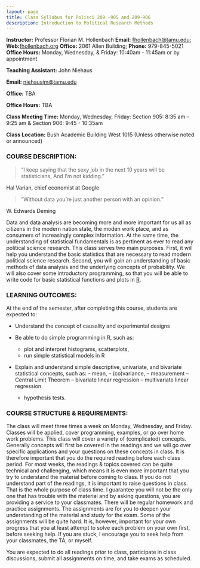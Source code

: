 ```yaml
---
layout: page
title: Class Syllabus for Polisci 209 -905 and 209-906
description: Introduction to Political Research Methods
---
```


__Instructor:__ Professor Florian M. Hollenbach
__Email:__ fhollenbach@tamu.edu; __Web:__[fhollenbach.org](fhollenbach.org)
__Office:__ 2061 Allen Building; __Phone:__ 979-845-5021
__Office Hours:__ Monday, Wednesday, & Friday: 10:40am - 11:45am or by appointment



__Teaching Assistant:__ John Niehaus

__Email:__ niehausjm@tamu.edu

__Office:__  TBA

__Office Hours:__  TBA


__Class Meeting Time:__ Monday, Wednesday, Friday: Section 905:  8:35 am – 9:25 am & Section 906: 9:45 - 10:35am

__Class Location:__ Bush Academic Building West 1015 (Unless otherwise noted or announced)


### COURSE DESCRIPTION: 

 > “I keep saying that the sexy job in the next 10 years will be statisticians, And I’m not kidding.”

Hal Varian, chief economist at Google


> “Without data you’re just another person with an opinion.”

W. Edwards Deming


Data and data analysis are becoming more and more important for us all
as citizens in the modern nation state, the moden work place, and as
consumers of increasingly complex information. At the same time, the
understanding of statistical fundamentals is as pertinent as ever to
read any political science research. This class serves two main
purposes. First, it will help you understand the basic statistics that
are necessary to read modern political science research. Second, you
will gain an understanding of basic methods of data analysis and the
underlying concepts of probability. We will also cover some
introductory programming, so that you will be able to write code for
basic statistical functions and plots in
[R](https://www.r-project.org/about.html).

### LEARNING OUTCOMES:
At the end of the semester, after completing this course, students are expected to:

- Understand the concept of causality and experimental designs

- Be able to do simple programming in R, such as:
  - plot and interpret histograms, scatterplots,
  - run simple statistical models in R

- Explain and understand simple descriptive, univariate, and bivariate statistical concepts, such as:
  – mean,
  – (co)variance,
  – measurement
  – Central Limit Theorem
  – bivariate linear regression
  – multivariate linear regression
  - hypothesis tests.


### COURSE STRUCTURE & REQUIREMENTS:

The class will meet three times a week on Monday, Wednesday, and
Friday. Classes will be applied, cover programming, examples, or go
over home work problems. This class will cover a variety of
(complicated) concepts. Generally concepts will first be covered in
the readings and we will go over specific applications and your
questions on these concepts in class. It is therefore important that
you do the required reading before each class period. For most weeks,
the readings & topics covered can be quite technical and challenging,
which means it is even more important that you try to understand the
material before coming to class. If you do not understand part of the
readings, it is important to raise questions in class. That is the
whole purpose of class time. I guarantee you will not be the only one
that has trouble with the material and by asking questions, you are
providing a service to your classmates. There will be regular homework
and practice assignments. The assignments are for you to deepen your
understanding of the material and study for the exam. Some of the
assignments will be quite hard. It is, however, important for your own
progress that you at least attempt to solve each problem on your own
first, before seeking help. If you are stuck, I encourage you to seek
help from your classmates, the TA, or myself.

You are expected to do all readings prior to class, participate in
class discussions, submit all assignments on time, and take exams as
scheduled.




